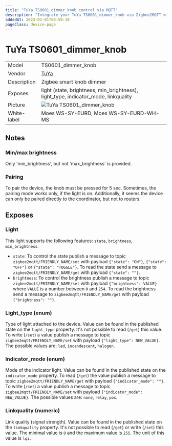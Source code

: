 ```yaml
---
title: "TuYa TS0601_dimmer_knob control via MQTT"
description: "Integrate your TuYa TS0601_dimmer_knob via Zigbee2MQTT with whatever smart home infrastructure you are using without the vendor's bridge or gateway."
addedAt: 2023-01-01T08:59:10
pageClass: device-page
---
```


<!-- !!!! -->
<!-- ATTENTION: This file is auto-generated through docgen! -->
<!-- You can only edit the "Notes"-Section between the two comment lines "Notes BEGIN" and "Notes END". -->
<!-- Do not use h1 or h2 heading within "## Notes"-Section. -->
<!-- !!!! -->

# TuYa TS0601_dimmer_knob

|     |     |
|-----|-----|
| Model | TS0601_dimmer_knob  |
| Vendor  | [TuYa](/supported-devices/#v=TuYa)  |
| Description | Zigbee smart knob dimmer |
| Exposes | light (state, brightness, min_brightness), light_type, indicator_mode, linkquality |
| Picture | ![TuYa TS0601_dimmer_knob](https://www.zigbee2mqtt.io/images/devices/TS0601_dimmer_knob.jpg) |
| White-label | Moes WS-SY-EURD, Moes WS-SY-EURD-WH-MS |


<!-- Notes BEGIN: You can edit here. Add "## Notes" headline if not already present. -->
## Notes

### Min/max brightness
Only 'min_brightness', but not 'max_brightness' is provided.

### Pairing
To pair the device, the knob must be pressed for 5 sec. Sometimes, the pairing mode works only, if the light is on. Additionally, it seems the device can only be paired directly to the coordinator, but not to routers.
<!-- Notes END: Do not edit below this line -->



## Exposes

### Light 
This light supports the following features: `state`, `brightness`, `min_brightness`.
- `state`: To control the state publish a message to topic `zigbee2mqtt/FRIENDLY_NAME/set` with payload `{"state": "ON"}`, `{"state": "OFF"}` or `{"state": "TOGGLE"}`. To read the state send a message to `zigbee2mqtt/FRIENDLY_NAME/get` with payload `{"state": ""}`.
- `brightness`: To control the brightness publish a message to topic `zigbee2mqtt/FRIENDLY_NAME/set` with payload `{"brightness": VALUE}` where `VALUE` is a number between `0` and `254`. To read the brightness send a message to `zigbee2mqtt/FRIENDLY_NAME/get` with payload `{"brightness": ""}`.

### Light_type (enum)
Type of light attached to the device.
Value can be found in the published state on the `light_type` property.
It's not possible to read (`/get`) this value.
To write (`/set`) a value publish a message to topic `zigbee2mqtt/FRIENDLY_NAME/set` with payload `{"light_type": NEW_VALUE}`.
The possible values are: `led`, `incandescent`, `halogen`.

### Indicator_mode (enum)
Mode of the indicator light.
Value can be found in the published state on the `indicator_mode` property.
To read (`/get`) the value publish a message to topic `zigbee2mqtt/FRIENDLY_NAME/get` with payload `{"indicator_mode": ""}`.
To write (`/set`) a value publish a message to topic `zigbee2mqtt/FRIENDLY_NAME/set` with payload `{"indicator_mode": NEW_VALUE}`.
The possible values are: `none`, `relay`, `pos`.

### Linkquality (numeric)
Link quality (signal strength).
Value can be found in the published state on the `linkquality` property.
It's not possible to read (`/get`) or write (`/set`) this value.
The minimal value is `0` and the maximum value is `255`.
The unit of this value is `lqi`.

